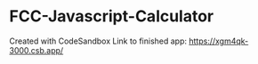 # FCC-Javascript-Calculator
Created with CodeSandbox
Link to finished app: https://xgm4qk-3000.csb.app/
